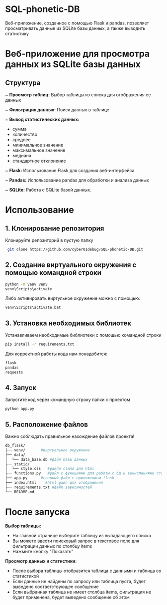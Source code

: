 # SQL-phonetic-DB
Веб-приложение, созданное с помощью Flask и pandas, позволяет просматривать данные из SQLite базы данных, а также выводить статистику


# Веб-приложение для просмотра данных из SQLite базы данных
## Структура

~ **Просмотр таблиц:** 
    Выбор таблицы из списка для отображения ее данных

~ **Фильтрация данных:** 
    Поиск данных в таблице

~ **Вывод статистических данных:**
- сумма 
- количество
- среднее
- минимальное значение
- максимальное значение
- медиана
- стандартное отклонение

~ **Flask:** 
Использование Flask для создания веб-интерфейса

~ **Pandas:** 
Использование pandas для обработки и анализа данных

~ **SQLite:** 
Работа с SQLite базой данных.

# Использование 
## **1. Клонирование репозитория**
Клонируйте репозиторий в пустую папку
```bash 
 git clone https://github.com/cyber01debug/SQL-phonetic-DB.git
```

## **2. Создание виртуального окружения c помощью командной строки**
```bash
python -m venv venv
venv\Scripts\activate
```
Либо активировать виртульное окружение можно с помощью:
```bash
venv\Scripts\activate.bat
```

## **3. Установка необходимых библиотек**
Устанавливаем необходимые библиотеки с помощью командной строки
```bash
pip install -r requirements.txt
```
Для корректной работы кода нам понадобится:
```bash
flask
pandas 
requests
```
## **4. Запуск**
Запустите код через командную строку папки с проектом
```bash
python app.py
```

## **5. Расположение файлов**
Важно соблюдать правильное нахождение файлов проекта!
```bash
db_flask/
├── venv/       #виртуальное окружение
├── data/
│  └── data_base.db #файл базы данных
├── static/
│  └── style.css   #файли стиля для html
├── functions.py   #файл с функциями для работы с бд и вычислениями статистики
├── app.py      #главный файл с приложением flask
├── index.html    #html файл для отображения 
├── requirements.txt #файл зависимостей
└── README.md    
```

# После запуска
**Выбор таблицы:**
  - На главной странице выберите таблицу из выпадающего списка
  - Вы можете ввести поисковый запрос в текстовое поле для фильтрации данных по столбцу items
  - Нажмите кнопку "Показать"

**Просмотр данных и статистики:**
  - После выбора таблицы отобразится таблица с данными и таблица со статистикой
  - Если данные не найдены по запросу или таблица пуста, будет выведено соответствующее сообщение
  - Если выбранная таблица не имеет столбца items, фильтрация не будет применена, будет выведено сообщение об этом
